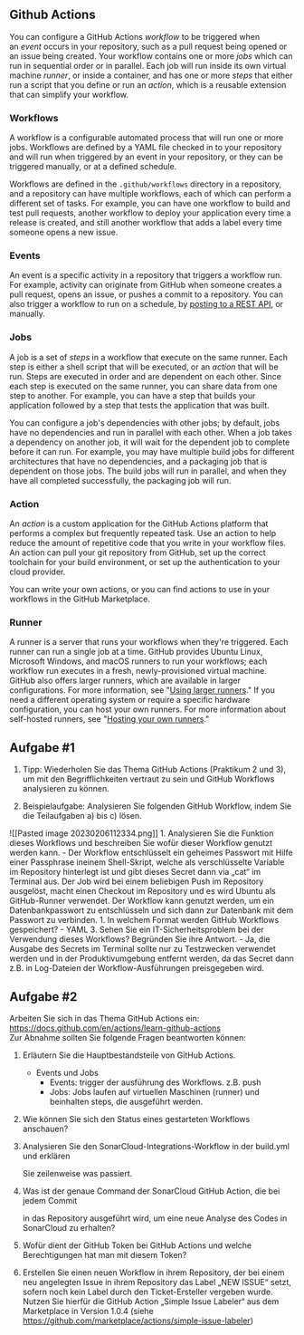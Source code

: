 ## Github Actions

You can configure a GitHub Actions _workflow_ to be triggered when an _event_ occurs in your repository, such as a pull request being opened or an issue being created. Your workflow contains one or more _jobs_ which can run in sequential order or in parallel. Each job will run inside its own virtual machine _runner_, or inside a container, and has one or more _steps_ that either run a script that you define or run an _action_, which is a reusable extension that can simplify your workflow.

### Workflows
A workflow is a configurable automated process that will run one or more jobs. Workflows are defined by a YAML file checked in to your repository and will run when triggered by an event in your repository, or they can be triggered manually, or at a defined schedule.

Workflows are defined in the `.github/workflows` directory in a repository, and a repository can have multiple workflows, each of which can perform a different set of tasks. For example, you can have one workflow to build and test pull requests, another workflow to deploy your application every time a release is created, and still another workflow that adds a label every time someone opens a new issue.

### Events
An event is a specific activity in a repository that triggers a workflow run. For example, activity can originate from GitHub when someone creates a pull request, opens an issue, or pushes a commit to a repository. You can also trigger a workflow to run on a schedule, by [posting to a REST API](https://docs.github.com/en/rest/reference/repos#create-a-repository-dispatch-event), or manually.

### Jobs
A job is a set of _steps_ in a workflow that execute on the same runner. Each step is either a shell script that will be executed, or an _action_ that will be run. Steps are executed in order and are dependent on each other. Since each step is executed on the same runner, you can share data from one step to another. For example, you can have a step that builds your application followed by a step that tests the application that was built.

You can configure a job's dependencies with other jobs; by default, jobs have no dependencies and run in parallel with each other. When a job takes a dependency on another job, it will wait for the dependent job to complete before it can run. For example, you may have multiple build jobs for different architectures that have no dependencies, and a packaging job that is dependent on those jobs. The build jobs will run in parallel, and when they have all completed successfully, the packaging job will run.

### Action
An _action_ is a custom application for the GitHub Actions platform that performs a complex but frequently repeated task. Use an action to help reduce the amount of repetitive code that you write in your workflow files. An action can pull your git repository from GitHub, set up the correct toolchain for your build environment, or set up the authentication to your cloud provider.

You can write your own actions, or you can find actions to use in your workflows in the GitHub Marketplace.

### Runner
A runner is a server that runs your workflows when they're triggered. Each runner can run a single job at a time. GitHub provides Ubuntu Linux, Microsoft Windows, and macOS runners to run your workflows; each workflow run executes in a fresh, newly-provisioned virtual machine. GitHub also offers larger runners, which are available in larger configurations. For more information, see "[Using larger runners](https://docs.github.com/en/actions/using-github-hosted-runners/using-larger-runners)." If you need a different operating system or require a specific hardware configuration, you can host your own runners. For more information about self-hosted runners, see "[Hosting your own runners](https://docs.github.com/en/actions/hosting-your-own-runners)."

## Aufgabe #1
1.  Tipp: Wiederholen Sie das Thema GitHub Actions (Praktikum 2 und 3), um mit den Begrifflichkeiten vertraut zu sein und GitHub Workflows analysieren zu können.
    
2.  Beispielaufgabe: Analysieren Sie folgenden GitHub Workflow, indem Sie die Teilaufgaben a) bis c) lösen.

![[Pasted image 20230206112334.png]]
	1.  Analysieren Sie die Funktion dieses Workflows und beschreiben Sie wofür dieser Workflow genutzt werden kann.
		-  Der Workflow entschlüsselt ein geheimes Passwort mit Hilfe einer Passphrase ineinem Shell-Skript, welche als verschlüsselte Variable im Repository hinterlegt ist und gibt dieses Secret dann via „cat“ im Terminal aus. Der Job wird bei einem beliebigen Push im Repository ausgelöst, macht einen Checkout im Repository und es wird Ubuntu als GitHub-Runner verwendet. Der Workflow kann genutzt werden, um ein Datenbankpasswort zu entschlüsseln und sich dann zur Datenbank mit dem Passwort zu verbinden.
	1.  In welchem Format werden GitHub Workflows gespeichert?
		- YAML 
	3.  Sehen Sie ein IT-Sicherheitsproblem bei der Verwendung dieses Workflows?
	    Begründen Sie ihre Antwort.
	    - Ja, die Ausgabe des Secrets im Terminal sollte nur zu Testzwecken verwendet
	      werden und in der Produktivumgebung entfernt werden, da das Secret dann z.B. in Log-Dateien der Workflow-Ausführungen preisgegeben wird.

## Aufgabe #2

Arbeiten Sie sich in das Thema GitHub Actions ein: https://docs.github.com/en/actions/learn-github-actions  
Zur Abnahme sollten Sie folgende Fragen beantworten können:

1.  Erläutern Sie die Hauptbestandsteile von GitHub Actions.
    - Events und Jobs
	    - Events: trigger der ausführung des Workflows. z.B. push
	    - Jobs: Jobs laufen auf virtuellen Maschinen (runner) und beinhalten steps, die ausgeführt werden.
1.  Wie können Sie sich den Status eines gestarteten Workflows anschauen?
    
3.  Analysieren Sie den SonarCloud-Integrations-Workflow in der build.yml und erklären
    
    Sie zeilenweise was passiert.
    
4.  Was ist der genaue Command der SonarCloud GitHub Action, die bei jedem Commit
    
    in das Repository ausgeführt wird, um eine neue Analyse des Codes in SonarCloud zu erhalten?
    

5.  Wofür dient der GitHub Token bei GitHub Actions und welche Berechtigungen hat man mit diesem Token?
    
6.  Erstellen Sie einen neuen Workflow in ihrem Repository, der bei einem neu angelegten Issue in ihrem Repository das Label „NEW ISSUE“ setzt, sofern noch kein Label durch den Ticket-Ersteller vergeben wurde.  
    Nutzen Sie hierfür die GitHub Action „Simple Issue Labeler“ aus dem Marketplace in Version 1.0.4 (siehe https://github.com/marketplace/actions/simple-issue-labeler)
